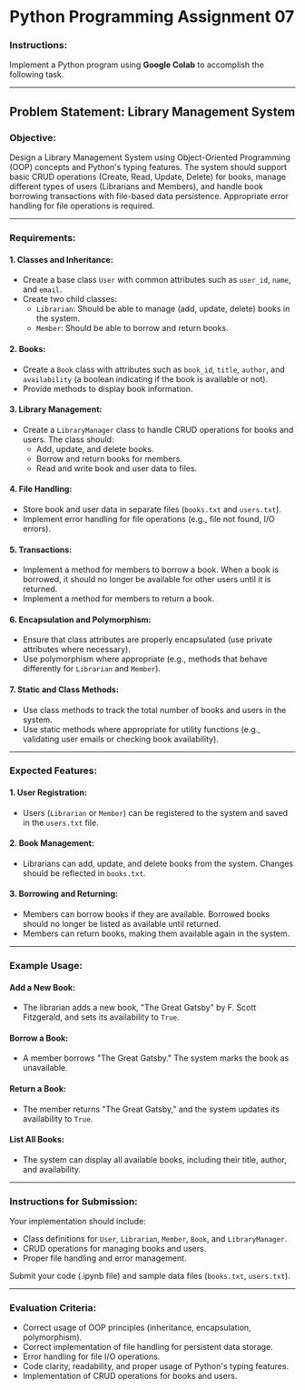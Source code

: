 # Python Programming Assignment 07

### **Instructions:**

Implement a Python program using **Google Colab** to accomplish the following task.

---

## **Problem Statement: Library Management System**

### **Objective:**

Design a Library Management System using Object-Oriented Programming (OOP) concepts and Python's typing features. The system should support basic CRUD operations (Create, Read, Update, Delete) for books, manage different types of users (Librarians and Members), and handle book borrowing transactions with file-based data persistence. Appropriate error handling for file operations is required.

---

### **Requirements:**

#### **1. Classes and Inheritance:**

- Create a base class `User` with common attributes such as `user_id`, `name`, and `email`.
- Create two child classes:
  - `Librarian`: Should be able to manage (add, update, delete) books in the system.
  - `Member`: Should be able to borrow and return books.

#### **2. Books:**

- Create a `Book` class with attributes such as `book_id`, `title`, `author`, and `availability` (a boolean indicating if the book is available or not).
- Provide methods to display book information.

#### **3. Library Management:**

- Create a `LibraryManager` class to handle CRUD operations for books and users. The class should:
  - Add, update, and delete books.
  - Borrow and return books for members.
  - Read and write book and user data to files.

#### **4. File Handling:**

- Store book and user data in separate files (`books.txt` and `users.txt`).
- Implement error handling for file operations (e.g., file not found, I/O errors).

#### **5. Transactions:**

- Implement a method for members to borrow a book. When a book is borrowed, it should no longer be available for other users until it is returned.
- Implement a method for members to return a book.

#### **6. Encapsulation and Polymorphism:**

- Ensure that class attributes are properly encapsulated (use private attributes where necessary).
- Use polymorphism where appropriate (e.g., methods that behave differently for `Librarian` and `Member`).

#### **7. Static and Class Methods:**

- Use class methods to track the total number of books and users in the system.
- Use static methods where appropriate for utility functions (e.g., validating user emails or checking book availability).

---

### **Expected Features:**

#### **1. User Registration:**

- Users (`Librarian` or `Member`) can be registered to the system and saved in the `users.txt` file.

#### **2. Book Management:**

- Librarians can add, update, and delete books from the system. Changes should be reflected in `books.txt`.

#### **3. Borrowing and Returning:**

- Members can borrow books if they are available. Borrowed books should no longer be listed as available until returned.
- Members can return books, making them available again in the system.

---

### **Example Usage:**

#### **Add a New Book:**

- The librarian adds a new book, "The Great Gatsby" by F. Scott Fitzgerald, and sets its availability to `True`.

#### **Borrow a Book:**

- A member borrows "The Great Gatsby." The system marks the book as unavailable.

#### **Return a Book:**

- The member returns "The Great Gatsby," and the system updates its availability to `True`.

#### **List All Books:**

- The system can display all available books, including their title, author, and availability.

---

### **Instructions for Submission:**

Your implementation should include:

- Class definitions for `User`, `Librarian`, `Member`, `Book`, and `LibraryManager`.
- CRUD operations for managing books and users.
- Proper file handling and error management.

Submit your code (.ipynb file) and sample data files (`books.txt`, `users.txt`).

---

### **Evaluation Criteria:**

- Correct usage of OOP principles (inheritance, encapsulation, polymorphism).
- Correct implementation of file handling for persistent data storage.
- Error handling for file I/O operations.
- Code clarity, readability, and proper usage of Python's typing features.
- Implementation of CRUD operations for books and users.
